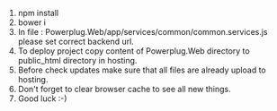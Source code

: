 1) npm install
2) bower i
3) In file : Powerplug.Web/app/services/common/common.services.js please set correct backend url.
4) To deploy project copy content of Powerplug.Web directory to public_html directory in hosting.
5) Before check updates make sure that all files are already upload to hosting.
6) Don't forget to clear browser cache to see all new things.
7) Good luck :-)
